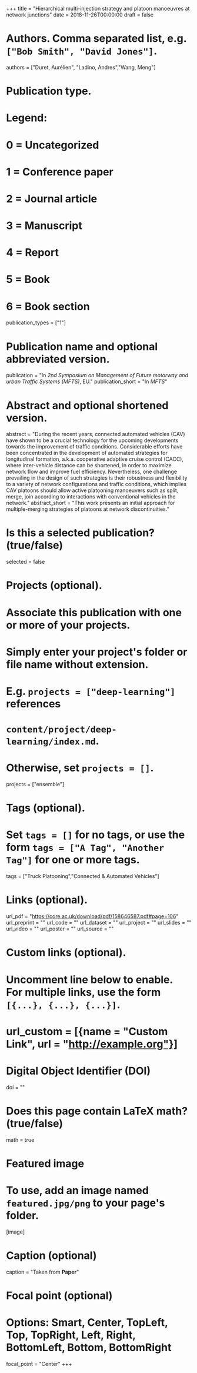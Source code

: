 +++
title = "Hierarchical multi-injection strategy and platoon manoeuvres at network junctions"
date = 2018-11-26T00:00:00
draft = false

# Authors. Comma separated list, e.g. `["Bob Smith", "David Jones"]`.
authors = ["Duret, Aurélien", "Ladino, Andres","Wang, Meng"]

# Publication type.
# Legend:
# 0 = Uncategorized
# 1 = Conference paper
# 2 = Journal article
# 3 = Manuscript
# 4 = Report
# 5 = Book
# 6 = Book section
publication_types = ["1"]

# Publication name and optional abbreviated version.
publication = "In *2nd Symposium on Management of Future motorway and urban Traffic Systems (MFTS)*, EU."
publication_short = "In *MFTS*"

# Abstract and optional shortened version.
abstract = "During the recent years, connected automated vehicles (CAV) have shown to be a crucial technology for the upcoming developments towards the improvement of traffic conditions. Considerable efforts have been concentrated in the development of automated strategies for longitudinal formation, a.k.a. cooperative adaptive cruise control (CACC), where inter-vehicle distance can be shortened, in order to maximize network flow and improve fuel efficiency. Nevertheless, one challenge prevailing in the design of such strategies is their robustness and flexibility to a variety of network configurations and traffic conditions, which implies CAV platoons should allow active platooning manoeuvers such as split, merge, join according to interactions with conventional vehicles in the network."
abstract_short = "This work presents an initial approach for multiple-merging strategies of platoons at network discontinuities."

# Is this a selected publication? (true/false)
selected = false

# Projects (optional).
#   Associate this publication with one or more of your projects.
#   Simply enter your project's folder or file name without extension.
#   E.g. `projects = ["deep-learning"]` references 
#   `content/project/deep-learning/index.md`.
#   Otherwise, set `projects = []`.
projects = ["ensemble"]

# Tags (optional).
#   Set `tags = []` for no tags, or use the form `tags = ["A Tag", "Another Tag"]` for one or more tags.
tags = ["Truck Platooning","Connected & Automated Vehicles"]

# Links (optional).
url_pdf = "https://core.ac.uk/download/pdf/158646587.pdf#page=106"
url_preprint = ""
url_code = ""
url_dataset = ""
url_project = ""
url_slides = ""
url_video = ""
url_poster = ""
url_source = ""

# Custom links (optional).
#   Uncomment line below to enable. For multiple links, use the form `[{...}, {...}, {...}]`.
# url_custom = [{name = "Custom Link", url = "http://example.org"}]

# Digital Object Identifier (DOI)
doi = ""

# Does this page contain LaTeX math? (true/false)
math = true

# Featured image
# To use, add an image named `featured.jpg/png` to your page's folder. 
[image]
  # Caption (optional)
  caption = "Taken from  **Paper**"

  # Focal point (optional)
  # Options: Smart, Center, TopLeft, Top, TopRight, Left, Right, BottomLeft, Bottom, BottomRight
  focal_point = "Center"
+++
